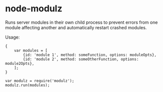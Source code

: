 node-modulz
===========

Runs server modules in their own child process to prevent errors from one module affecting another and automatically restart crashed modules.

Usage:

```
{
    var modules = [
        {id: 'module 1', method: someFunction, options: moduleOpts},
        {id: 'module 2', method: someOtherFunction, options: module2Opts},
    ];
}

var modulz = require('modulz');
modulz.run(modules);

```
